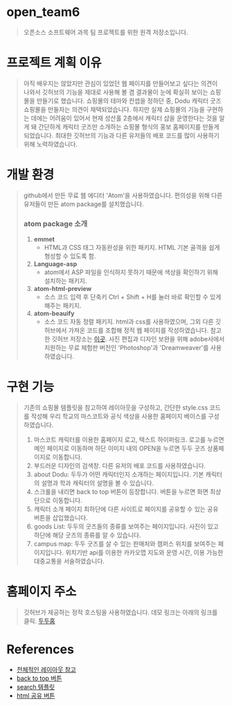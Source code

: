 # open_team6
> 오픈소스 소프트웨어 과목 팀 프로젝트를 위한 원격 저장소입니다.

# 프로젝트 계획 이유
> 아직 배우지는 않았지만 관심이 있었던 웹 페이지를 만들어보고 싶다는 의견이 나와서 깃허브의 기능을 제대로 사용해 볼 겸 결과물이 눈에 확실히 보이는 쇼핑몰을 만들기로 했습니다. 쇼핑몰의 테마와 컨셉을 정하던 중, Dodu 캐릭터 굿즈 쇼핑몰을 만들자는 의견이 채택되었습니다. 하지만 실제 쇼핑몰의 기능을 구현하는 데에는 어려움이 있어서 현재 성산홀 2층에서 캐릭터 샵을 운영한다는 것을 알게 돼 간단하게 캐릭터 굿즈만 소개하는 쇼핑몰 형식의 홍보 홈페이지를 만들게 되었습니다.
> 최대한 깃허브의 기능과 다른 유저들의 배포 코드를 많이 사용하기 위해 노력하였습니다.


# 개발 환경
> github에서 만든 무료 웹 에디터 'Atom'을 사용하였습니다. 편의성을 위해 다른 유저들이 만든 atom package를 설치했습니다.
> ### atom package 소개
>  1. **emmet**
>     - HTML과 CSS 태그 자동완성을 위한 패키지. HTML 기본 골격을 쉽게 형성할 수 있도록 함.
>  2. **Language-asp**
>     - atom에서 ASP 파일을 인식하지 못하기 때문에 색상을 확인하기 위해 설치하는 패키지.
>  3. **atom-html-preview**
>     - 소스 코드 입력 후 단축키 Ctrl + Shift + H를 눌러 바로 확인할 수 있게 해주는 패키지.
>  4. **atom-beauify**
>     - 소스 코드 자동 정렬 패키지.
> html과 css를 사용하였으며, 그외 다른 깃허브에서 가져온 코드를 조합해 정적 웹 페이지를 작성하였습니다. 참고한 깃허브 저장소는 [이곳](#references).
> 사진 편집과 디자인 보완을 위해 adobe사에서 지원하는 무료 체험판 버전인 'Photoshop'과 'Dreamweaver'를 사용하였습니다.

# 구현 기능
> 기존의 쇼핑몰 템플릿을 참고하여 레이아웃을 구성하고, 간단한 style.css 코드를 작성해 우리 학교의 마스코트와 공식 색상을 사용한 홈페이지 베이스를 구성하였습니다.
> 1. 마스코트 캐릭터를 이용한 홈페이지 로고, 텍스트 하이퍼링크. 로고를 누르면 메인 페이지로 이동하며 하단 이미지 내의 OPEN을 누르면 두두 굿즈 상품페이지로 이동합니다.
> 2. 부드러운 디자인의 검색창. 다른 유저의 배포 코드를 사용하였습니다.
> 3. about Dodu: 두두가 어떤 캐릭터인지 소개하는 페이지입니다. 기본 캐릭터의 설명과 학과 캐릭터의 설명을 볼 수 있습니다.
> 4. 스크롤을 내리면 back to top 버튼이 등장합니다. 버튼을 누르면 화면 최상단으로 이동합니다.
> 5. 캐릭터 소개 페이지 최하단에 다른 사이트로 페이지를 공유할 수 있는 공유 버튼을 삽입했습니다.
> 6. goods List: 두두의 굿즈들의 종류를 보여주는 페이지입니다. 사진이 있고 하단에 해당 굿즈의 종류를 알 수 있습니다.
> 7. campus map: 두두 굿즈를 살 수 있는 판매처와 캠퍼스 위치를 보여주는 페이지입니다. 위치기반 api를 이용한 카카오맵 지도와 운영 시간, 이용 가능한 대중교통을 서술하였습니다.

# 홈페이지 주소
> 깃허브가 제공하는 정적 호스팅을 사용하였습니다. 데모 링크는 아래의 링크를 클릭.
> [두두홈](https://bit.ly/3wzk8wN)

# References
- [전체적인 레이아웃 참고](https://github.com/sunajung/final_project.git)
- [back to top 버튼](https://github.com/vfeskov/vanilla-back-to-top.git)
- [search 템플릿](https://github.com/joaovictornsv/search-bar.git)
- [html 공유 버튼](https://github.com/gschier/html-share-buttons.git)

